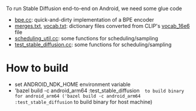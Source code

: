 To run Stable Diffusion end-to-end on Android, we need some glue code

* [bpe.cc](bpe.cc): quick-and-dirty implementation of a BPE encoder
* [merges.txt](merges.txt), [vocab.txt](vocab.txt): dictionary files converted from CLIP's [vocab_16e6](https://github.com/openai/CLIP/raw/main/clip/bpe_simple_vocab_16e6.txt.gz) file
* [scheduling_util.cc](scheduling_util.cc): some functions for scheduling/sampling
* [test_stable_diffusion.cc](test_stable_diffusion.cc): some functions for scheduling/sampling

# How to build 
* set ANDROID_NDK_HOME environment variable
* 'bazel build -c android_arm64 :test_stable_diffusion`  to build binary for android_arm64
  ('bazel build -c android_arm64 :test_stable_diffusion` to build binary for host machine)


